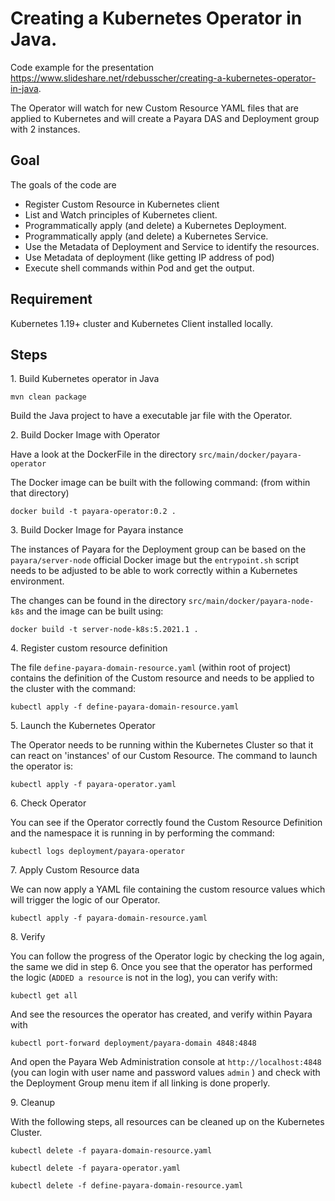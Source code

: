 # Creating a Kubernetes Operator in Java.

Code example for the presentation https://www.slideshare.net/rdebusscher/creating-a-kubernetes-operator-in-java.

The Operator will watch for new Custom Resource YAML files that are applied to Kubernetes and will create a Payara DAS and Deployment group with 2 instances.

## Goal

The goals of the code are

- Register Custom Resource in Kubernetes client
- List and Watch principles of Kubernetes client.
- Programmatically apply (and delete) a Kubernetes Deployment.
- Programmatically apply (and delete) a Kubernetes Service.
- Use the Metadata of Deployment and Service to identify the resources.
- Use Metadata of deployment (like getting IP address of pod)
- Execute shell commands within Pod and get the output.

## Requirement

Kubernetes 1.19+ cluster and Kubernetes Client installed locally.

## Steps

1\. Build Kubernetes operator in Java

    mvn clean package

  Build the Java project to have a executable jar file with the Operator.

2\. Build Docker Image with Operator

Have a look at the DockerFile in the directory  `src/main/docker/payara-operator`

The Docker image can be built with the following command: (from within that directory)

    docker build -t payara-operator:0.2 .

3\. Build Docker Image for Payara instance

The instances of Payara for the Deployment group can be based on the `payara/server-node` official Docker image but the `entrypoint.sh` script needs to be adjusted to be able to work correctly within a Kubernetes environment.

The changes can be found in the directory `src/main/docker/payara-node-k8s` and the image can be built using:

    docker build -t server-node-k8s:5.2021.1 .

4\. Register custom resource definition

The file `define-payara-domain-resource.yaml` (within root of project) contains the definition of the Custom resource and needs to be applied to the cluster with the command:

    kubectl apply -f define-payara-domain-resource.yaml

5\. Launch the Kubernetes Operator

The Operator needs to be running within the Kubernetes Cluster so that it can react on 'instances' of our Custom Resource.  The command to launch the operator is:

    kubectl apply -f payara-operator.yaml

6\. Check Operator

You can see if the Operator correctly found the Custom Resource Definition and the namespace it is running in by performing the command:

    kubectl logs deployment/payara-operator

7\. Apply Custom Resource data

We can now apply a YAML file containing the custom resource values which will trigger the logic of our Operator.

    kubectl apply -f payara-domain-resource.yaml

8\. Verify

You can follow the progress of the Operator logic by checking the log again, the same we did in step 6.  Once you see that the operator has performed the logic (`ADDED a resource` is not in the log), you can verify with:


    kubectl get all

And see the resources the operator has created, and verify within Payara with

    kubectl port-forward deployment/payara-domain 4848:4848

And open the Payara Web Administration console at `http://localhost:4848` (you can login with user name and password values `admin` ) and check with the Deployment Group menu item if all linking is done properly.


9\.  Cleanup

With the following steps, all resources can be cleaned up on the Kubernetes Cluster.


    kubectl delete -f payara-domain-resource.yaml

    kubectl delete -f payara-operator.yaml

    kubectl delete -f define-payara-domain-resource.yaml
